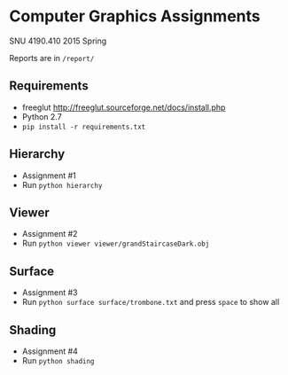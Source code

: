 Computer Graphics Assignments
=============================

SNU 4190.410 2015 Spring

Reports are in `/report/`

Requirements
------------
* freeglut http://freeglut.sourceforge.net/docs/install.php
* Python 2.7
* `pip install -r requirements.txt`

Hierarchy
---------
* Assignment #1
* Run `python hierarchy`

Viewer
------
* Assignment #2
* Run `python viewer viewer/grandStaircaseDark.obj`

Surface
-------
* Assignment #3
* Run `python surface surface/trombone.txt` and press `space` to show all

Shading
-------
* Assignment #4
* Run `python shading`
